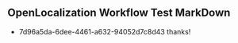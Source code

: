 ## OpenLocalization Workflow Test MarkDown

* 7d96a5da-6dee-4461-a632-94052d7c8d43 
thanks!



<!--HONumber=Jan16_HO4-->
